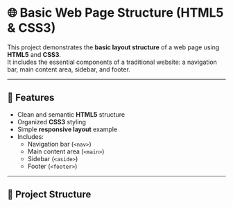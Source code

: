 # 🌐 Basic Web Page Structure (HTML5 & CSS3)

This project demonstrates the **basic layout structure** of a web page using **HTML5** and **CSS3**.  
It includes the essential components of a traditional website: a navigation bar, main content area, sidebar, and footer.

---

## 🧱 Features
- Clean and semantic **HTML5** structure
- Organized **CSS3** styling
- Simple **responsive layout** example
- Includes:
  - Navigation bar (`<nav>`)
  - Main content area (`<main>`)
  - Sidebar (`<aside>`)
  - Footer (`<footer>`)

---

## 📂 Project Structure
